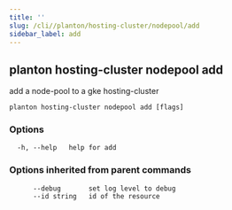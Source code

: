 ```yaml
---
title: ''
slug: /cli//planton/hosting-cluster/nodepool/add
sidebar_label: add
---
```

## planton hosting-cluster nodepool add

add a node-pool to a gke hosting-cluster

```
planton hosting-cluster nodepool add [flags]
```

### Options

```
  -h, --help   help for add
```

### Options inherited from parent commands

```
      --debug       set log level to debug
      --id string   id of the resource
```

